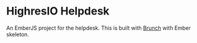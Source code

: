 # HighresIO Helpdesk
An EmberJS project for the helpdesk.  This is built with [Brunch](http://brunch.io) with Ember skeleton.

